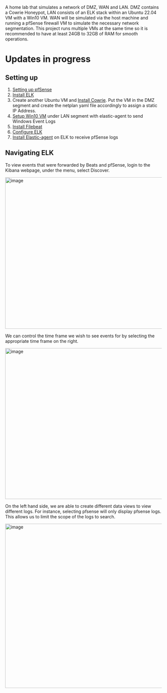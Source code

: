 A home lab that simulates a network of DMZ, WAN and LAN. DMZ contains a Cowrie Honeypot, LAN consists of an ELK stack within an Ubuntu 22.04 VM with a Win10 VM. WAN will be simulated via the host machine and running a pfSense firewall VM to simulate the necessary network segmentation. This project runs multiple VMs at the same time so it is recommended to have at least 24GB to 32GB of RAM for smooth operations. 

# Updates in progress

## Setting up

1. [Setting up pfSense](/Install-pfSense.md)
2. [Install ELK](/Install-ELK.md)
3. Create another Ubuntu VM and [Install Cowrie](https://docs.cowrie.org/en/latest/INSTALL.html). Put the VM in the DMZ segment and create the netplan yaml file accordingly to assign a static IP Address.
4. [Setup Win10 VM](/Install-Win10VM.md) under LAN segment with elastic-agent to send Windows Event Logs
5. [Install Filebeat](/Install-Filebeat.md)
6. [Configure ELK](/Config-ELK.md)
7. [Install Elastic-agent](/Install-Elastic-agent.md) on ELK to receive pfSense logs


## Navigating ELK

To view events that were forwarded by Beats and pfSense, login to the Kibana webpage, under the menu, select Discover.

<img width="2552" height="486" alt="image" src="https://github.com/user-attachments/assets/c1757bda-770a-4e53-a05b-b34430f773d6" />

We can control the time frame we wish to see events for by selecting the appropriate time frame on the right.

<img width="2550" height="484" alt="image" src="https://github.com/user-attachments/assets/a3d629b4-2d2e-406e-a97a-0cbaa9064b4b" />

On the left hand side, we are able to create different data views to view different logs. For instance, selecting pfsense will only display pfsense logs. This allows us to limit the scope of the logs to search.

<img width="1126" height="527" alt="image" src="https://github.com/user-attachments/assets/9a35b07c-69d3-461c-9ff4-7cdeba7047eb" />


